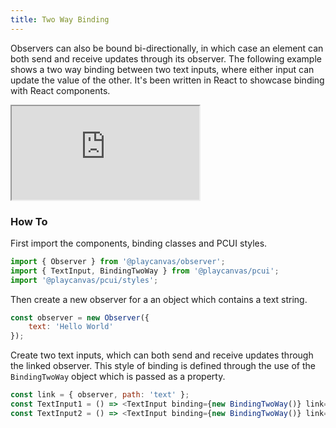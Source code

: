 ```yaml
---
title: Two Way Binding
---
```


Observers can also be bound bi-directionally, in which case an element can both send and receive updates through its observer. The following example shows a two way binding between two text inputs, where either input can update the value of the other. It's been written in React to showcase binding with React components.

<div className='iframe-container'>
    <iframe src="https://playcanvas.github.io/pcui/storybook/iframe?id=examples-bindingtwoway--main&viewMode=story"></iframe>
</div>

### How To

First import the components, binding classes and PCUI styles.

```javascript
import { Observer } from '@playcanvas/observer';
import { TextInput, BindingTwoWay } from '@playcanvas/pcui';
import '@playcanvas/pcui/styles';
```

Then create a new observer for a an object which contains a text string.

```javascript
const observer = new Observer({
    text: 'Hello World'
});
```

Create two text inputs, which can both send and receive updates through the linked observer. This style of binding is defined through the use of the `BindingTwoWay` object which is passed as a property.

```javascript
const link = { observer, path: 'text' };
const TextInput1 = () => <TextInput binding={new BindingTwoWay()} link={link} />
const TextInput2 = () => <TextInput binding={new BindingTwoWay()} link={link} />
```
